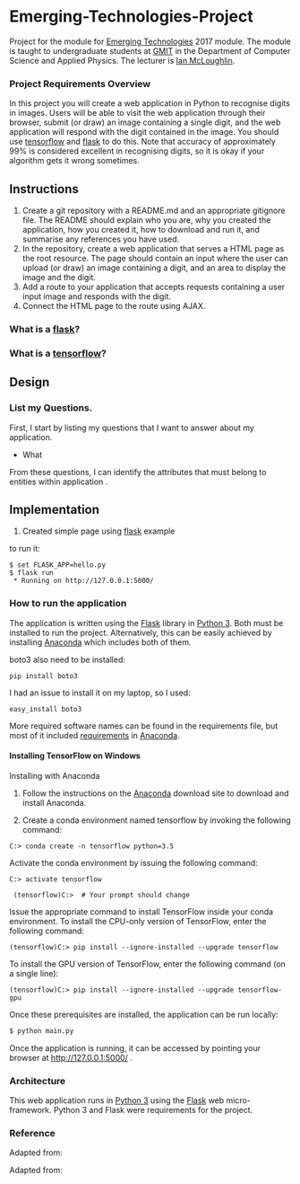 # Emerging-Technologies-Project
Project for the module for [Emerging Technologies](https://emerging-technologies.github.io/) 2017 module.
The module is taught to undergraduate students at [GMIT](http://www.gmit.ie) in the Department of Computer Science and Applied Physics.
The lecturer is [Ian McLoughlin](https://ianmcloughlin.github.io).

### Project Requirements Overview
In this project you will create a web application in Python to recognise digits in images.
Users will be able to visit the web application through their browser, submit (or draw) an image containing a single digit, and the web application will respond with the digit contained in the image.
You should use [tensorflow](https://www.tensorflow.org/) and [flask](http://flask.pocoo.org/) to do this.
Note that accuracy of approximately 99% is considered excellent in recognising digits, so it is okay if your algorithm gets it wrong sometimes.

## Instructions
1. Create a git repository with a README.md and an appropriate gitignore file. The README should explain who you are, why you created the application, how you created it, how to download and run it, and summarise any references you have used.
2. In the repository, create a web application that serves a HTML page as the root resource. The page should contain an input where the user can upload (or draw) an image containing a digit, and an area to display the image and the digit.
3. Add a route to your application that accepts requests containing a user input image and responds with the digit.
4. Connect the HTML page to the route using AJAX.

### What is a [flask](http://flask.pocoo.org/)?

### What is a [tensorflow](https://www.tensorflow.org/)?

## Design

### List my Questions.

First, I start by listing my questions that I want to answer about my application.

* What

From these questions, I can identify the attributes that must belong to entities within application .

## Implementation
1. Created simple page using [flask](http://flask.pocoo.org/) example  

to run it:
```
$ set FLASK_APP=hello.py
$ flask run
 * Running on http://127.0.0.1:5000/
 ```



### How to run the application
The application is written using the [Flask](http://flask.pocoo.org/) library in [Python 3](https://www.python.org).
Both must be installed to run the project.
Alternatively, this can be easily achieved by installing [Anaconda](https://www.anaconda.com/download/) which includes both of them.

boto3 also need to be installed:
```
pip install boto3
```
I had an issue to install it on my laptop, so I used:
```
easy_install boto3
```
More required software names can be found in the requirements file, but most of it included [requirements](https://github.com/andryuha77/Emerging-Technologies-Project/blob/master/requirements.txt) in [Anaconda](https://www.anaconda.com/download/).

#### Installing TensorFlow on Windows

Installing with Anaconda

1. Follow the instructions on the [Anaconda](https://www.anaconda.com/download/) download site to download and install Anaconda.

2. Create a conda environment named tensorflow by invoking the following command:
```
C:> conda create -n tensorflow python=3.5
``` 
Activate the conda environment by issuing the following command:
```
C:> activate tensorflow

 (tensorflow)C:>  # Your prompt should change 
 ```
Issue the appropriate command to install TensorFlow inside your conda environment. To install the CPU-only version of TensorFlow, enter the following command:
```
(tensorflow)C:> pip install --ignore-installed --upgrade tensorflow 
```
To install the GPU version of TensorFlow, enter the following command (on a single line):
```
(tensorflow)C:> pip install --ignore-installed --upgrade tensorflow-gpu
```

Once these prerequisites are installed, the application can be run locally:
```bash
$ python main.py
```
Once the application is running, it can be accessed by pointing your browser at http://127.0.0.1:5000/ .

### Architecture
This web application runs in [Python 3](https://www.python.org) using the [Flask](http://flask.pocoo.org/) web micro-framework.
Python 3 and Flask were requirements for the project.

### Reference
Adapted from:

Adapted from:
